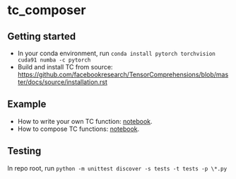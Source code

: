 # tc_composer
## Getting started
- In your conda environment, run `conda install pytorch torchvision cuda91 numba -c pytorch`
- Build and install TC from source: https://github.com/facebookresearch/TensorComprehensions/blob/master/docs/source/installation.rst
## Example
- How to write your own TC function: [notebook](examples/mlp3.ipynb).
- How to compose TC functions: [notebook](examples/compose.ipynb).
## Testing
In repo root, run
`python -m unittest discover -s tests -t tests -p \*.py`
